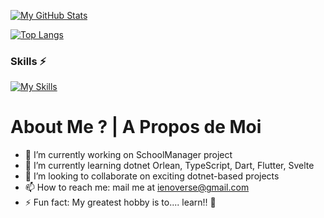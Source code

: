 [![My GitHub Stats](https://github-readme-stats-git-masterrstaa-rickstaa.vercel.app/api?username=averymkv3&count_private=true&show_icons=true&theme=default&include_all_commits=true)](https://github.com/averymkv3/github-readme-stats)

[![Top Langs](https://github-readme-stats-git-masterrstaa-rickstaa.vercel.app/api/top-langs/?username=averymkv3&layout=compact)](https://github.com/anuraghazra/github-readme-stats)

### Skills ⚡
[![My Skills](https://skills.thijs.gg/icons?i=cs,js,dotnet,nodejs,ts,mysql,svelte,dart,sqlite,java,mongodb,python,github,github-actions,docker,git])](https://skills.thijs.gg) 

# About Me ? | A Propos de Moi
- 🔭 I’m currently working on SchoolManager project
- 🌱 I’m currently learning dotnet Orlean, TypeScript, Dart, Flutter, Svelte
- 👯 I’m looking to collaborate on exciting dotnet-based projects
- 📫 How to reach me: mail me at ienoverse@gmail.com
- ⚡ Fun fact: My greatest hobby is to.... learn!! 👀
